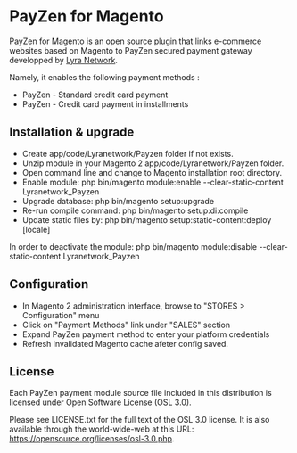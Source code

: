 # PayZen for Magento

PayZen for Magento is an open source plugin that links e-commerce websites based on Magento to PayZen secured payment gateway developped by [Lyra Network](https://www.lyra-network.com/).

Namely, it enables the following payment methods :
* PayZen - Standard credit card payment
* PayZen - Credit card payment in installments

## Installation & upgrade

- Create app/code/Lyranetwork/Payzen folder if not exists.
- Unzip module in your Magento 2 app/code/Lyranetwork/Payzen folder.
- Open command line and change to Magento installation root directory.
- Enable module: php bin/magento module:enable --clear-static-content Lyranetwork_Payzen
- Upgrade database: php bin/magento setup:upgrade
- Re-run compile command: php bin/magento setup:di:compile
- Update static files by: php bin/magento setup:static-content:deploy [locale]

In order to deactivate the module: php bin/magento module:disable --clear-static-content Lyranetwork_Payzen

## Configuration

- In Magento 2 administration interface, browse to "STORES > Configuration" menu
- Click on "Payment Methods" link under "SALES" section
- Expand PayZen payment method to enter your platform credentials
- Refresh invalidated Magento cache afeter config saved. 

## License

Each PayZen payment module source file included in this distribution is licensed under Open Software License (OSL 3.0).

Please see LICENSE.txt for the full text of the OSL 3.0 license. It is also available through the world-wide-web at this URL: https://opensource.org/licenses/osl-3.0.php.

